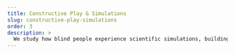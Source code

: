 ```yaml
---
title: Constructive Play & Simulations
slug: constructive-play-simulations
order: 3
description: >
  We study how blind people experience scientific simulations, building LEGO sets, solving logic puzzles, and playing turn-based strategy games; understanding how individuals construct mental models and induce a sense of flow, especially for abstract ideas, strategy, or large-scale objects beyond direct sensory reach.
---
```

